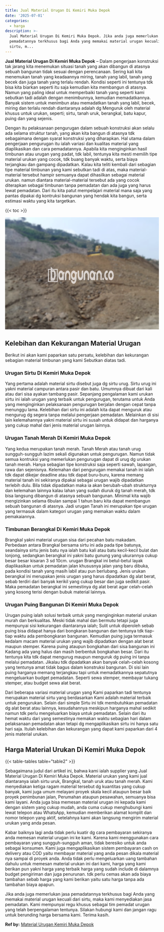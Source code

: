 ```yaml
---
title: Jual Material Urugan Di Kemiri Muka Depok
date: '2025-07-01'
categories:
  - harga
description: >-
  Jual Material Urugan Di Kemiri Muka Depok. Jika anda juga memerlukan jasa
  pemadatannya terkhusus bagi Anda yang memakai material urugan kecuali dari
  sirtu, m...
---
```


**Jual Material Urugan Di Kemiri Muka Depok** – Dalam pengerjaan konstruksi tak jarang kita menemukan situasi tanah yang akan dibangun di atasnya sebuah bangunan tidak sesuai dengan perencanaan. Sering kali kita menemukan tanah yang keadaannya miring, tanah yang labil, tanah yang becek dan juga tanah yang terlalu rendah. Kondisi seperti ini tentunya tdk bisa kita biarkan seperti itu saja kemudian kita membangun di atasnya. Namun yang paling ideal untuk memperbaiki tanah yang seperti kami sebutkan tadi adalah dengan menimbunnya, kemudian memadatkannya. Banyak sistem untuk menimbun atau memadatkan tanah yang labil, becek, miring dan terlalu rendah diantaranya adalah dg Menguruk oleh material khusus untuk urukan, seperti; sirtu, tanah uruk, berangkal, batu kapur, puing dan yang sejenis.

Dengan itu pelaksanaan pengurugan dalam sebuah konstruksi akan selalu ada selama struktur tanah, yang akan kita bangun di atasnya tdk sebagaimana dengan syarat konstruksi yang diharapkan. Hal utama dalam pengerjaan pengurugan itu ialah variasi dan kualitas material yang diaplikasikan dan cara pemadatannya. Apabila kita menginginkan hasil timbunan atau urugan yang padat, tdk labil, tentunya kita mesti memilih tipe material urukan yang cocok, tdk buang banyak waktu, serta biaya terjangkau dan gampang dipadatkan. Kalau kita teliti kembali dari sebagian tipe material timbunan yang kami sebutkan tadi di atas, maka material-material tersebut hampir semuanya dapat dihasilkan sebagai material urukan. namun diantara material-material tersebut ada yang cocok diterapkan sebagai timbunan tanpa pemadatan dan ada juga yang harus lewat pemadatan. Dari itu kita patut mempelajari material mana saja yang pantas dipakai dg kontruksi bangunan yang hendak kita bangun, serta estimasi waktu yang kita targetkan.

{{< toc >}}

![Jual Material Urugan Di Kemiri Muka Depok](/images/jual-urugan-26.png)

## Kelebihan dan Kekurangan Material Urugan

Berikut ini akan kami paparkan satu persatu, kelebihan dan kekurangan sebagian material timbunan yang kami Sebutkan diatas tadi.

### Urugan Sirtu Di Kemiri Muka Depok

Yang pertama adalah material sirtu disebut juga dg sirtu urug. Sirtu urug ini yakni material campuran antara pasir dan batu. Umumnya dibuat dari kali atau dari sisa ayakan tambang pasir. Sepanjang pengalaman kami urukan sirtu ini ialah urugan yang terbaik untuk pengurugan, terutama untuk Anda yang menginginkan pelaksanaan pengurugan berjalan dengan cepat tanpa menunggu lama. Kelebihan dari sirtu ini adalah kita dapat menguruk atau mengurug dg segera tanpa melalui pengerjaan pemadatan. Melainkan di sisi lain kelemahannya yakni material sirtu ini susah untuk didapat dan harganya yang cukup mahal dari jenis material urugan lainnya.

### Urugan Tanah Merah Di Kemiri Muka Depok

Yang kedua merupakan tanah merah. Tanah Merah atau tanah urug sungguh-sungguh lazim sekali digunakan untuk pengurugan. Namun tidak semua kontruksi yang memerlukan pengurugan dapat di urug dg urukan tanah merah. Hanya sebagian tipe konstruksi saja seperti sawah, lapangan, rawa dan sejenisnya. Kelemahan dari pengurugan memakai tanah ini ialah tdk dapat dikejar deadline atau tdk dapat buru-buru, karena memang material tanah ini sekiranya dipakai sebagai urugan wajib dipadatkan terlebih dulu. Bila tidak dipadatkan maka ia akan berubah-ubah strukturnya dan kelemahan lainnya kalau lahan yang sudah diuruk dg tanah merah, tdk bisa langsung dibangun di atasnya sebuah bangunan. Minimal kita wajib mengizinkan selama 6bulan sampai 1 tahun baru kita dapat membangun sebuah bangunan di atasnya. Jadi urugan Tanah ini merupakan tipe urugan yang termasuk dalam kategori urugan yang memakan waktu dalam pemakaiannya.

### Timbunan Berangkal Di Kemiri Muka Depok

Brangkal yakni material urugan sisa dari pecahan batu makadam. Perbedaan antara Brangkal bersama sirtu ini ada pada tipe batunya, seandainya sirtu jenis batu nya ialah batu kali atau batu kecil-kecil bulat dan lonjong, sedangkan berangkal ini yakni batu gunung yang ukurannya cukup besar besar kisaran 3 sd 10cm. urugan Brangkal ini betul-betul layak diaplikasikan untuk pemadatan jalan khususnya jalan yang baru dibuka, pada kondisi tanah yang masih labil atau pun berlubang. Jenis urukan berangkal ini merupakan jenis urugan yang harus dipadatkan dg alat berat, sebab terdiri dari banyak kerikil yang cukup besar dan juga sedikit pasir. Maka pemadatan berangkal ini semestinya dg alat berat agar celah-celah yang kosong terisi dengan bubuk material lainnya.

### Urugan Puing Bangunan Di Kemiri Muka Depok

Urugan puing ialah solusi terbaik untuk yang menginginkan material urukan murah dan berkualitas. Meski tidak mahal dan bermutu tetapi juga mempunyai sisi kekurangan diantaranya ialah; Sulit untuk diperoleh sebab puing bisa didapat hanya dari bongkaran bangunan dan tentunya tdk tiap-tiap waktu ada pembongkaran bangunan. Kemudian puing juga termasuk kedalam macam material urukan yang wajib dipadatkan dengan alat berat maupun stemper. Karena puing ataupun bongkahan dari sisa bangunan ini Kadang ada yang halus dan masih berbentuk bongkahan besar. Dari itu tentunya kita tdk dapat mengurug maupun menguruk dg puing ini tanpa melalui pemadatan. Jikalau tdk dipadatkan akan banyak celah-celah kosong yang tentunya amat tidak bagus dalam konstruksi bangunan. Di sisi lain puing harganya memang terjangkau tapi untuk memadatkannya sepatutnya mengeluarkan budget pemadatan. Seperti sewa stemper, membayar tukang stemper, atau budget sewa alat berat.

Dari beberapa variasi material urugan yang Kami paparkan tadi tentunya merupakan material sirtu yang berdasarkan Kami adalah material terbaik untuk pengurukan. Selain dari simple Sirtu ini tdk membutuhkan pemadatan dg alat berat atau lainnya, kesudahannya meskipun harganya mahal sedikit namun tdk perlu mengeluarkan biaya untuk pemadatan. Selain dari itu hemat waktu dari yang semestinya memakan waktu sebagian hari dalam pelaksanaan pemadatan akan tetapi dg mengaplikasikan sirtu ini hanya satu hari saja. Itulah kelebihan dan kekurangan yang dapat kami paparkan dari 4 jenis material urukan.

## Harga Material Urukan Di Kemiri Muka Depok

{{< table-tables table="table2" >}}

Sebagaimana judul dari artikel ini, bahwa kami ialah supplier yang Jual Material Urugan Di Kemiri Muka Depok. Material urukan yang kami jual diantaranya ialah sirtu uruk, Brangkal, tanah uruk atau tanah merah. Kami menyediakan ketiga ragam material tersebut dg kuantitas yang cukup banyak, kami juga umum melayani proyek skala kecil ataupun besar baik proyek penimbunan jalan, Perumahan ataupun pesawahan, semuanya bisa kami layani. Anda juga bisa memesan material urugan ini kepada kami dengan sistem yang cukup mudah, anda cuma cukup menghubungi kami lewat telepon atau WhatsApp, kemudian memberikan alamat komplit dan nomor telepon yang aktif, setelahnya kami akan langsung mengirim material urukan yang anda pesan.

Kabar baiknya lagi anda tidak perlu kuatir dg cara pembayaran sekiranya anda memesan material urugan ini ke kami. Karena kami menggunakan cara pembayaran yang sungguh-sungguh aman, tidak beresiko untuk anda sebagai konsumen. Kami juga mengaplikasikan sistem pembayaran cash on delivery atau COD yaitu membayar material yang anda pesan dikala material nya sampai di proyek anda. Anda tidak perlu mengeluarkan uang tambahan dahulu untuk memesan material urukan ini dari kami, harga yang kami berikan pun yakni harga yang terbaik harga yang sudah include di dalamnya budget pengiriman dan juga penurunan. tdk perlu cemas akan ada biaya tambahan sebab harga yang kami berikan yaitu satu harga tanpa ada tambahan biaya apapun.

Jika anda juga memerlukan jasa pemadatannya terkhusus bagi Anda yang memakai material urugan kecuali dari sirtu, maka kami menyediakan jasa pemadatan. Kami mempunyai regu khusus sebagai tim pemadat urugan yang telah berpengalaman tentunya. Silakan hubungi kami dan jangan ragu untuk berunding harga bersama kami. Terima kasih.

**Ref by:** [Material Urugan Kemiri Muka Depok](https://id.wikipedia.org/wiki/Material)
